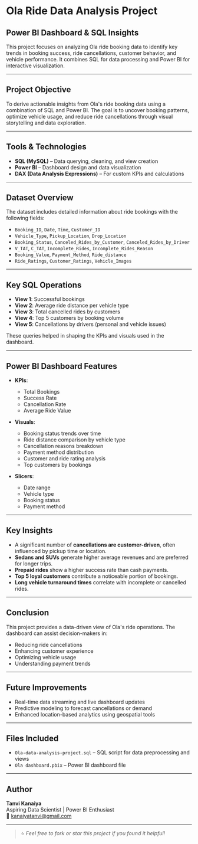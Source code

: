 # Ola Ride Data Analysis Project

##  Power BI Dashboard & SQL Insights

This project focuses on analyzing Ola ride booking data to identify key trends in booking success, ride cancellations, customer behavior, and vehicle performance. It combines SQL for data processing and Power BI for interactive visualization.

---

##  Project Objective

To derive actionable insights from Ola's ride booking data using a combination of SQL and Power BI. The goal is to uncover booking patterns, optimize vehicle usage, and reduce ride cancellations through visual storytelling and data exploration.

---

##  Tools & Technologies

- **SQL (MySQL)** – Data querying, cleaning, and view creation
- **Power BI** – Dashboard design and data visualization
- **DAX (Data Analysis Expressions)** – For custom KPIs and calculations

---

##  Dataset Overview

The dataset includes detailed information about ride bookings with the following fields:

- `Booking_ID`, `Date`, `Time`, `Customer_ID`
- `Vehicle_Type`, `Pickup_Location`, `Drop_Location`
- `Booking_Status`, `Canceled_Rides_by_Customer`, `Canceled_Rides_by_Driver`
- `V_TAT`, `C_TAT`, `Incomplete_Rides`, `Incomplete_Rides_Reason`
- `Booking_Value`, `Payment_Method`, `Ride_distance`
- `Ride_Ratings`, `Customer_Ratings`, `Vehicle_Images`

---

##  Key SQL Operations

- **View 1**: Successful bookings
- **View 2**: Average ride distance per vehicle type
- **View 3**: Total cancelled rides by customers
- **View 4**: Top 5 customers by booking volume
- **View 5**: Cancellations by drivers (personal and vehicle issues)

These queries helped in shaping the KPIs and visuals used in the dashboard.

---

##  Power BI Dashboard Features

- **KPIs**:
  - Total Bookings
  - Success Rate
  - Cancellation Rate
  - Average Ride Value

- **Visuals**:
  - Booking status trends over time
  - Ride distance comparison by vehicle type
  - Cancellation reasons breakdown
  - Payment method distribution
  - Customer and ride rating analysis
  - Top customers by bookings

- **Slicers**:
  - Date range
  - Vehicle type
  - Booking status
  - Payment method

---

##  Key Insights

- A significant number of **cancellations are customer-driven**, often influenced by pickup time or location.
- **Sedans and SUVs** generate higher average revenues and are preferred for longer trips.
- **Prepaid rides** show a higher success rate than cash payments.
- **Top 5 loyal customers** contribute a noticeable portion of bookings.
- **Long vehicle turnaround times** correlate with incomplete or cancelled rides.

---

##  Conclusion

This project provides a data-driven view of Ola's ride operations. The dashboard can assist decision-makers in:

- Reducing ride cancellations
- Enhancing customer experience
- Optimizing vehicle usage
- Understanding payment trends

---

##  Future Improvements

- Real-time data streaming and live dashboard updates
- Predictive modeling to forecast cancellations or demand
- Enhanced location-based analytics using geospatial tools

---

##  Files Included

- `Ola-data-analysis-project.sql` – SQL script for data preprocessing and views
- `Ola dashboard.pbix` – Power BI dashboard file

---

##  Author

**Tanvi Kanaiya**  
Aspiring Data Scientist | Power BI Enthusiast  
📧 [kanaiyatanvi@gmail.com](mailto:kanaiyatanvi@gmail.com)

---

> ⭐ *Feel free to fork or star this project if you found it helpful!*
